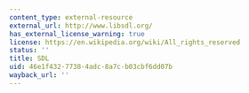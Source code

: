 ```yaml
---
content_type: external-resource
external_url: http://www.libsdl.org/
has_external_license_warning: true
license: https://en.wikipedia.org/wiki/All_rights_reserved
status: ''
title: SDL
uid: 46e1f432-7738-4adc-8a7c-b03cbf6dd07b
wayback_url: ''
---
```

